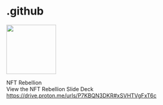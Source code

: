 # .github
<img src="https://avatars.githubusercontent.com/u/142549176?s=200&v=4" height="130" style="max-width: 100%;"> 
<br/>
<p>NFT Rebellion
  <br/>
  View the NFT Rebellion Slide Deck
  <br/>
  <a href="https://drive.proton.me/urls/P7KBQN3DKR#xSVHTVgFxT6c">https://drive.proton.me/urls/P7KBQN3DKR#xSVHTVgFxT6c</a>
  <br/>
</p>

<!--

View the NFT Rebellion Slide Deck
https://drive.proton.me/urls/P7KBQN3DKR#xSVHTVgFxT6c

creates an NFT marketplace and streaming service for ALL music.

🙋‍♀️ A short introduction - what is your organization all about?
🌈 Contribution guidelines - how can the community get involved?
👩‍💻 Useful resources - where can the community find your docs? Is there anything else the community should know?
🍿 Fun facts - what does your team eat for breakfast?
🧙 Remember, you can do mighty things with the power of [Markdown](https://docs.github.com/github/writing-on-github/getting-started-with-writing-and-formatting-on-github/basic-writing-and-formatting-syntax)
-->
